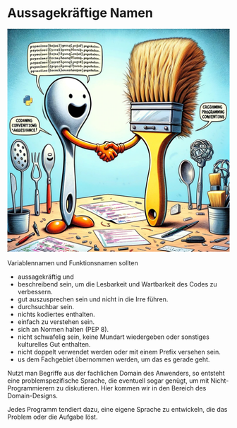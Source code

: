 # Aussagekräftige Namen

![Fundammentals](pictures/Conventions.jpg "Konventionen")

Variablennamen und Funktionsnamen sollten

- aussagekräftig und
- beschreibend sein, um die Lesbarkeit und Wartbarkeit des Codes zu verbessern.
- gut auszusprechen sein und nicht in die Irre führen.
- durchsuchbar sein.
- nichts kodiertes enthalten.
- einfach zu verstehen sein.
- sich an Normen halten (PEP 8).
- nicht schwafelig sein, keine Mundart wiedergeben oder sonstiges kulturelles Gut enthalten.
- nicht doppelt verwendet werden oder mit einem Prefix versehen sein.
- us dem Fachgebiet übernommen werden, um das es gerade geht.

Nutzt man Begriffe aus der fachlichen Domain des Anwenders, so entsteht eine problemspezifische Sprache, die eventuell
sogar genügt, um mit Nicht-Programmierern zu diskutieren.
Hier kommen wir in den Bereich des Domain-Designs.

Jedes Programm tendiert dazu, eine eigene Sprache zu entwickeln, die das Problem oder
die Aufgabe löst.